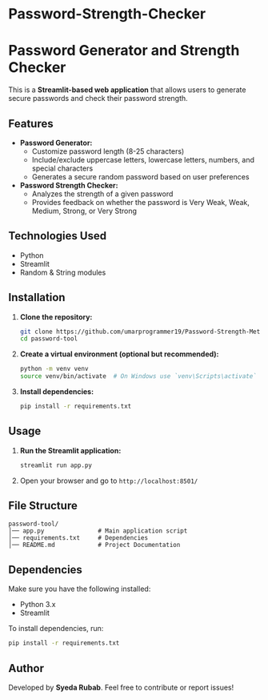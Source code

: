 # Password-Strength-Checker
# Password Generator and Strength Checker

This is a **Streamlit-based web application** that allows users to generate secure passwords and check their password strength.

## Features
- **Password Generator:**
  - Customize password length (8-25 characters)
  - Include/exclude uppercase letters, lowercase letters, numbers, and special characters
  - Generates a secure random password based on user preferences
- **Password Strength Checker:**
  - Analyzes the strength of a given password
  - Provides feedback on whether the password is Very Weak, Weak, Medium, Strong, or Very Strong

## Technologies Used
- Python
- Streamlit
- Random & String modules

## Installation
1. **Clone the repository:**
   ```sh
   git clone https://github.com/umarprogrammer19/Password-Strength-Meter.git
   cd password-tool
   ```
2. **Create a virtual environment (optional but recommended):**
   ```sh
   python -m venv venv
   source venv/bin/activate  # On Windows use `venv\Scripts\activate`
   ```
3. **Install dependencies:**
   ```sh
   pip install -r requirements.txt
   ```

## Usage
1. **Run the Streamlit application:**
   ```sh
   streamlit run app.py
   ```
2. Open your browser and go to `http://localhost:8501/`

## File Structure
```
password-tool/
│── app.py               # Main application script
│── requirements.txt     # Dependencies
│── README.md            # Project Documentation
```

## Dependencies
Make sure you have the following installed:
- Python 3.x
- Streamlit

To install dependencies, run:
```sh
pip install -r requirements.txt
```


## Author
Developed by **Syeda Rubab**. Feel free to contribute or report issues!

